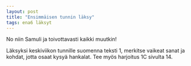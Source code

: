 ```yaml
---
layout: post
title: "Ensimmäisen tunnin läksy"
tags: ena6 läksyt
---
```


No niin Samuli ja toivottavasti kaikki muutkin!

Läksyksi keskiviikon tunnille suomenna teksti 1, merkitse vaikeat sanat ja kohdat, jotta osaat kysyä hankalat. Tee myös harjoitus 1C sivulta 14.

